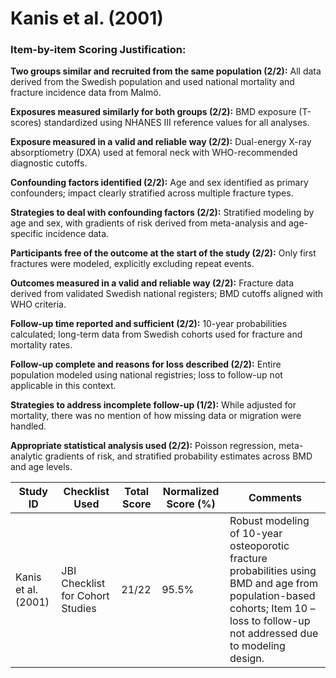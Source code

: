 # Kanis et al. (2001)

### Item-by-item Scoring Justification:

**Two groups similar and recruited from the same population (2/2):** All data derived from the Swedish population and used national mortality and fracture incidence data from Malmö.

**Exposures measured similarly for both groups (2/2):** BMD exposure (T-scores) standardized using NHANES III reference values for all analyses.

**Exposure measured in a valid and reliable way (2/2):** Dual-energy X-ray absorptiometry (DXA) used at femoral neck with WHO-recommended diagnostic cutoffs.

**Confounding factors identified (2/2):** Age and sex identified as primary confounders; impact clearly stratified across multiple fracture types.

**Strategies to deal with confounding factors (2/2):** Stratified modeling by age and sex, with gradients of risk derived from meta-analysis and age-specific incidence data.

**Participants free of the outcome at the start of the study (2/2):** Only first fractures were modeled, explicitly excluding repeat events.

**Outcomes measured in a valid and reliable way (2/2):** Fracture data derived from validated Swedish national registers; BMD cutoffs aligned with WHO criteria.

**Follow-up time reported and sufficient (2/2):** 10-year probabilities calculated; long-term data from Swedish cohorts used for fracture and mortality rates.

**Follow-up complete and reasons for loss described (2/2):** Entire population modeled using national registries; loss to follow-up not applicable in this context.

**Strategies to address incomplete follow-up (1/2):** While adjusted for mortality, there was no mention of how missing data or migration were handled.

**Appropriate statistical analysis used (2/2):** Poisson regression, meta-analytic gradients of risk, and stratified probability estimates across BMD and age levels.

| Study ID | Checklist Used | Total Score | Normalized Score (%) | Comments |
| --- | --- | --- | --- | --- |
| Kanis et al. (2001) | JBI Checklist for Cohort Studies | 21/22 | 95.5% | Robust modeling of 10-year osteoporotic fracture probabilities using BMD and age from population-based cohorts; Item 10 – loss to follow-up not addressed due to modeling design. |
